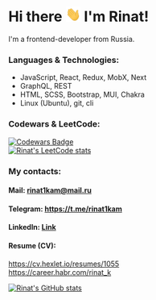 # Hi there <img alt="hello" img src="https://raw.githubusercontent.com/emp7yhead/emp7yhead/master/content/wave.gif" width="30"> I'm Rinat! 
I'm a frontend-developer from Russia.

### Languages & Technologies:
- JavaScript, React, Redux, MobX, Next
- GraphQL, REST
- HTML, SCSS, Bootstrap, MUI, Chakra
- Linux (Ubuntu), git, cli

### Codewars & LeetCode:
[![Codewars Badge](https://www.codewars.com/users/rinat-lucky/badges/small)](https://www.codewars.com/users/rinat-lucky)
<br/>
[![Rinat's LeetCode stats](https://leetcode-stats-six.vercel.app/api?username=rinat_lucky&theme=dark)](https://leetcode.com/rinat_lucky/)
<br/>

### My contacts: 

#### Mail: <a href="mailto:rinat1kam@mail.ru">rinat1kam@mail.ru</a>
#### Telegram: <a href="https://t.me/rinat1kam">https://t.me/rinat1kam</a>
#### LinkedIn: <a href="https://www.linkedin.com/in/rinat-kamalitdinov">Link</a>

#### Resume (CV): 
<a href="https://cv.hexlet.io/resumes/1055">https://cv.hexlet.io/resumes/1055</a><br>
<a href="https://career.habr.com/rinat_k">https://career.habr.com/rinat_k</a>

[![Rinat's GitHub stats](https://github-readme-stats.vercel.app/api?username=rinat-lucky&hide=stars&count_private=true&show_icons=true&theme=react)](https://github.com/rinat-lucky)
